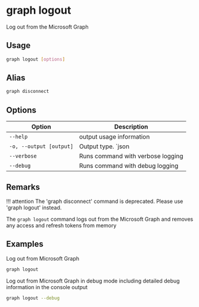 # graph logout

Log out from the Microsoft Graph

## Usage

```sh
graph logout [options]
```

## Alias

```sh
graph disconnect
```

## Options

Option|Description
------|-----------
`--help`|output usage information
`-o, --output [output]`|Output type. `json|text`. Default `text`
`--verbose`|Runs command with verbose logging
`--debug`|Runs command with debug logging

## Remarks

!!! attention
    The 'graph disconnect' command is deprecated. Please use 'graph logout' instead.

The `graph logout` command logs out from the Microsoft Graph and removes any access and refresh tokens from memory

## Examples

Log out from Microsoft Graph

```sh
graph logout
```

Log out from Microsoft Graph in debug mode including detailed debug information in the console output

```sh
graph logout --debug
```